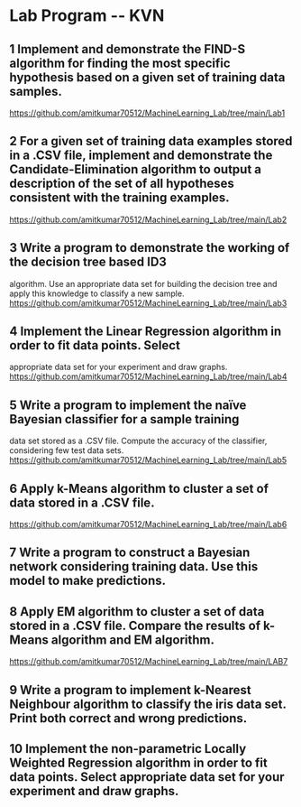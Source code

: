 # Lab Program  -- KVN

## 1 Implement and demonstrate the FIND-S algorithm for finding the most specific hypothesis based on a given set of training data samples.
https://github.com/amitkumar70512/MachineLearning_Lab/tree/main/Lab1

## 2 For a given set of training data examples stored in a .CSV file, implement and demonstrate the Candidate-Elimination algorithm to output a description of the set of all hypotheses consistent with the training examples.
https://github.com/amitkumar70512/MachineLearning_Lab/tree/main/Lab2

## 3 Write a program to demonstrate the working of the decision tree based ID3
algorithm. Use an appropriate data set for building the decision tree and apply this
knowledge to classify a new sample.
https://github.com/amitkumar70512/MachineLearning_Lab/tree/main/Lab3

## 4 Implement the Linear Regression algorithm in order to fit data points. Select
appropriate data set for your experiment and draw graphs.
https://github.com/amitkumar70512/MachineLearning_Lab/tree/main/Lab4

## 5 Write a program to implement the naïve Bayesian classifier for a sample training
data set stored as a .CSV file. Compute the accuracy of the classifier, considering
few test data sets.
https://github.com/amitkumar70512/MachineLearning_Lab/tree/main/Lab5

## 6 Apply k-Means algorithm to cluster a set of data stored in a .CSV file.
https://github.com/amitkumar70512/MachineLearning_Lab/tree/main/Lab6

## 7 Write a program to construct a Bayesian network considering training data. Use this model to make predictions.

## 8 Apply EM algorithm to cluster a set of data stored in a .CSV file. Compare the results of k-Means algorithm and EM algorithm.
https://github.com/amitkumar70512/MachineLearning_Lab/tree/main/LAB7

## 9 Write a program to implement k-Nearest Neighbour algorithm to classify the iris data set. Print both correct and wrong predictions.

## 10 Implement the non-parametric Locally Weighted Regression algorithm in order to fit data points. Select appropriate data set for your experiment and draw graphs.
